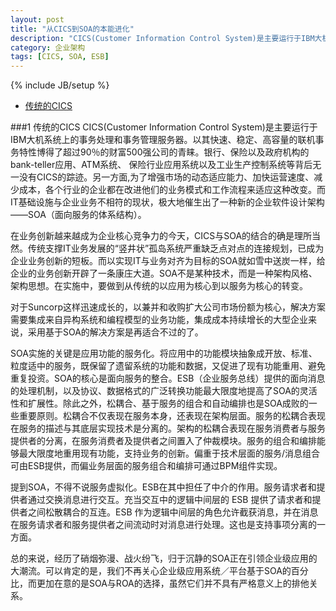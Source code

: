 ```yaml
---
layout: post
title: "从CICS到SOA的本能进化"
description: "CICS(Customer Information Control System)是主要运行于IBM大机系统上的事务处理和事务管理服务器。以其快速、稳定、高容量的联机事务特性博得了超过90％的财富500强公司的青睐。银行、保险以及政府机构的bank-teller应用、ATM系统、 保险行业应用系统以及工业生产控制系统等背后无一没有CICS的踪迹。另一方面,为了增强市场的动态适应能力..."
category: 企业架构
tags: [CICS, SOA, ESB]
---
```

{% include JB/setup %}

* [传统的CICS](#1_tranditional_CICS)

###1 传统的CICS
CICS(Customer Information Control System)是主要运行于IBM大机系统上的事务处理和事务管理服务器。以其快速、稳定、高容量的联机事务特性博得了超过90％的财富500强公司的青睐。银行、保险以及政府机构的bank-teller应用、ATM系统、 保险行业应用系统以及工业生产控制系统等背后无一没有CICS的踪迹。另一方面,为了增强市场的动态适应能力、加快运营速度、减少成本，各个行业的企业都在改进他们的业务模式和工作流程来适应这种改变。而IT基础设施与企业业务不相符的现状，极大地催生出了一种新的企业软件设计架构——SOA（面向服务的体系结构）。

在业务创新越来越成为企业核心竞争力的今天，CICS与SOA的结合的确是理所当然。传统支撑IT业务发展的“竖井状”孤岛系统严重缺乏点对点的连接规划，已成为企业业务创新的短板。而以实现IT与业务对齐为目标的SOA就如雪中送炭一样，给企业的业务创新开辟了一条康庄大道。SOA不是某种技术，而是一种架构风格、架构思想。在实施中，要做到从传统的以应用为核心到以服务为核心的转变。

对于Suncorp这样迅速成长的，以兼并和收购扩大公司市场份额为核心，解决方案需要集成来自异构系统和编程模型的业务功能，集成成本持续增长的大型企业来说，采用基于SOA的解决方案是再适合不过的了。

SOA实施的关键是应用功能的服务化。将应用中的功能模块抽象成开放、标准、粒度适中的服务，既保留了遗留系统的功能和数据，又促进了现有功能重用、避免重复投资。SOA的核心是面向服务的整合。ESB（企业服务总线）提供的面向消息的处理机制，以及协议、数据格式的广泛转换功能最大限度地提高了SOA的灵活性和扩展性。除此之外，松耦合、基于服务的组合和自动编排也是SOA成败的一些重要原则。松耦合不仅表现在服务本身，还表现在架构层面。服务的松耦合表现在服务的描述与其底层实现技术是分离的。架构的松耦合表现在服务消费者与服务提供者的分离，在服务消费者及提供者之间置入了仲裁模块。服务的组合和编排能够最大限度地重用现有功能，支持业务的创新。偏重于技术层面的服务/消息组合可由ESB提供，而偏业务层面的服务组合和编排可通过BPM组件实现。

提到SOA，不得不说服务虚拟化。ESB在其中担任了中介的作用。服务请求者和提供者通过交换消息进行交互。充当交互中的逻辑中间层的 ESB 提供了请求者和提供者之间松散耦合的互连。ESB 作为逻辑中间层的角色允许截获消息，并在消息在服务请求者和服务提供者之间流动时对消息进行处理。这也是支持事项分离的一方面。

总的来说，经历了硝烟弥漫、战火纷飞，归于沉静的SOA正在引领企业级应用的大潮流。可以肯定的是，我们不再关心企业级应用系统／平台基于SOA的百分比，而更加在意的是SOA与ROA的选择，虽然它们并不具有严格意义上的排他关系。